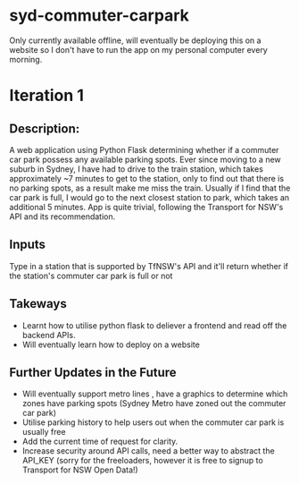 # syd-commuter-carpark
Only currently available offline, will eventually be deploying this on a website so I don't have to run the app on my personal computer every morning.

# Iteration 1

## Description:
A web application using Python Flask determining whether if a commuter car park possess any available parking spots. Ever since moving to a new suburb in Sydney, I have had to drive to the train station, which takes approximately ~7 minutes to get to the station, only to find out that there is no parking spots, as a result make me miss the train. Usually if I find that the car park is full, I would go to the next closest station to park, which takes an additional 5 minutes. App is quite trivial, following the Transport for NSW's API and its recommendation.

## Inputs
Type in a station that is supported by TfNSW's API and it'll return whether if the station's commuter car park is full or not

## Takeways
* Learnt how to utilise python flask to deliever a frontend and read off the backend APIs.
* Will eventually learn how to deploy on a website

## Further Updates in the Future
* Will eventually support metro lines , have a graphics to determine which zones have parking spots (Sydney Metro have zoned out the commuter car park)
* Utilise parking history to help users out when the commuter car park is usually free
* Add the current time of request for clarity.
* Increase security around API calls, need a better way to abstract the API_KEY (sorry for the freeloaders, however it is free to signup to Transport for NSW Open Data!)
